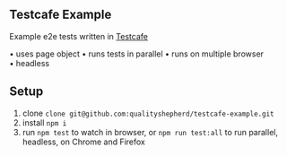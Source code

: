 ## Testcafe Example
Example e2e tests written in [Testcafe](https://devexpress.github.io/testcafe/)

• uses page object
• runs tests in parallel
• runs on multiple browser
• headless

## Setup
1. clone `clone git@github.com:qualityshepherd/testcafe-example.git`
2. install `npm i`
3. run `npm test` to watch in browser, or `npm run test:all` to run parallel, headless, on Chrome and Firefox

